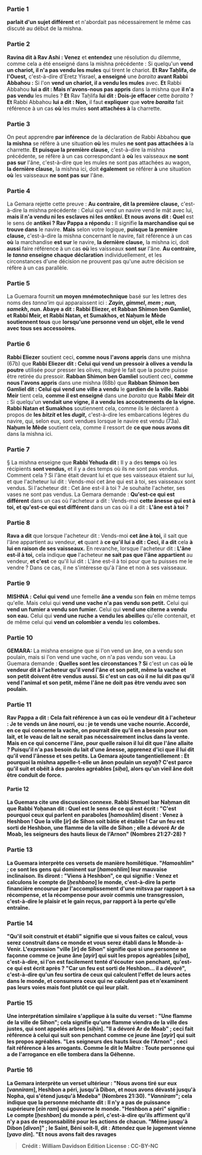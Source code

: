 
### Partie 1
<b>parlait d'un sujet différent</b> et n'abordait pas nécessairement le même cas discuté au début de la mishna.

### Partie 2
<b>Ravina dit à Rav Ashi : Venez</b> et <b>entendez</b> une résolution du dilemme, comme cela a été enseigné dans la mishna précédente : Si quelqu'un <b>vend un chariot, il n'a pas vendu les mules</b> qui tirent le chariot. <b>Et Rav Taḥlifa, de l'Ouest,</b> c'est-à-dire d'Eretz Yisrael, <b>a enseigné</b> une <i>baraita</i> <b>avant Rabbi Abbahou :</b> Si l'on <b>vend un chariot, il a vendu les mules</b> avec. <b>Et</b> Rabbi Abbahou <b>lui a dit : Mais n'avons-nous pas appris</b> dans la mishna que <b>il n'a pas vendu</b> les mules ? <b>Et</b> Rav Taḥlifa <b>lui dit : Dois-je effacer</b> cette <i>baraita</i> ? <b>Et</b> Rabbi Abbahou <b>lui a dit : Non,</b> il faut <b>expliquer</b> que <b>votre <i>baraita</i></b> fait référence à un cas <b>où</b> les mules <b>sont attachées à</b> la charrette.

### Partie 3
On peut apprendre <b>par inférence</b> de la déclaration de Rabbi Abbahou <b>que la mishna</b> se réfère à une situation <b>où</b> les mules <b>ne sont pas attachées à</b> la charrette. <b>Et puisque la première clause,</b> c'est-à-dire la mishna précédente, se réfère à un cas correspondant à <b>où</b> les vaisseaux <b>ne sont pas sur</b> l'âne, c'est-à-dire que les mules ne sont pas attachées au wagon, <b>la dernière clause,</b> la mishna ici, doit <b>également</b> se référer <b>à</b> une situation <b>où</b> les vaisseaux <b>ne sont pas sur</b> l'âne.

### Partie 4
La Gemara rejette cette preuve : <b>Au contraire, dit la première clause,</b> c'est-à-dire la mishna précédente : Celui qui vend un navire vend le mât avec lui, <b>mais il n'a vendu ni les esclaves ni les <i>antikei</i>. Et nous avons dit : Quel</b> est le sens de <b>antikei</i> ? Rav Pappa a répondu :</b> Il signifie <b>la marchandise qui se trouve dans</b> le navire. <b>Mais</b> selon votre logique, <b>puisque la première clause,</b> c'est-à-dire la mishna concernant le navire, fait référence à un cas <b>où</b> la marchandise <b>est sur</b> le navire, <b>la dernière clause,</b> la mishna ici, doit <b>aussi</b> faire référence à un cas <b>où</b> les vaisseaux <b>sont sur</b> l'âne. <b>Au contraire, le <i>tanna</i> enseigne chaque déclaration</b> individuellement, et les circonstances d'une décision ne prouvent pas qu'une autre décision se réfère à un cas parallèle.

### Partie 5
La Guemara fournit <b>un moyen mnémotechnique</b> basé sur les lettres des noms des <i>tanna'im</i> qui apparaissent ici : <b><i>Zayin</i>, <i>gimmel</i>, <i>mem</i> ; <i>nun</i>, <i>samekh</i>, <i>nun</i>. Abaye a dit : Rabbi Eliezer, et Rabban Shimon ben Gamliel, et Rabbi Meir, et Rabbi Natan, et Sumakhos, et Naḥum le Mède soutiennent tous</b> que <b>lorsqu'une personne vend un objet, elle le vend avec tous ses accessoires.</b>

### Partie 6
<b>Rabbi Eliezer</b> soutient ceci, <b>comme nous l'avons appris</b> dans une mishna (67b) que <b>Rabbi Eliezer dit : Celui qui vend un pressoir à olives a vendu la poutre</b> utilisée pour presser les olives, malgré le fait que la poutre puisse être retirée du pressoir. <b>Rabban Shimon ben Gamliel</b> soutient ceci, <b>comme nous l'avons appris</b> dans une mishna (68b) que <b>Rabban Shimon ben Gamliel dit : Celui qui vend une ville a vendu</b> le <b>gardien de la ville. Rabbi Meir</b> tient cela, <b>comme il est enseigné</b> dans une <i>baraita</i> que <b>Rabbi Meir dit :</b> Si quelqu'un <b>vendait une vigne, il a vendu les accoutrements de la vigne. Rabbi Natan et Sumakhos</b> soutiennent cela, comme ils le déclarent à propos de <b>les <i>bitzit</i> et les <i>dugit</i>,</b> c'est-à-dire les embarcations légères du navire, qui, selon eux, sont vendues lorsque le navire est vendu (73a). <b>Naḥum le Mède</b> soutient cela, comme il ressort de <b>ce que nous avons dit</b> dans la mishna ici.

### Partie 7
§ La mishna enseigne que <b>Rabbi Yehuda dit :</b> Il y a des <b>temps</b> où les récipients <b>sont vendus,</b> et il y a des temps où ils ne sont pas vendus. Comment cela ? Si l'âne était devant lui et que ses vaisseaux étaient sur lui, et que l'acheteur lui dit : Vends-moi cet âne qui est à toi, ses vaisseaux sont vendus. Si l'acheteur dit : Cet âne est-il à toi ? Je souhaite l'acheter, ses vases ne sont pas vendus. La Gemara demande : <b>Qu'est-ce qui est différent</b> dans un cas où l'acheteur a dit : Vends-moi <b>cette ânesse qui est à toi, et qu'est-ce qui est différent</b> dans un cas où il a dit : <b>L'âne est à toi ?</b>

### Partie 8
<b>Rava a dit</b> que lorsque l'acheteur dit : Vends-moi <b>cet âne à toi,</b> il sait que l'âne appartient</b> au vendeur, <b>et</b> quant à <b>ce qu'il lui a dit : Ceci, il a dit</b> cela <b>à lui en raison de ses vaisseaux.</b> En revanche, lorsque l'acheteur dit : <b>L'âne est-il à toi,</b> cela indique <b>que</b> l'acheteur <b>ne sait pas que l'âne appartient</b> au vendeur, <b>et c'est</b> ce qu'il lui dit : L'âne est-il à toi pour que tu puisses me le vendre ? </b> Dans ce cas, il ne s'intéresse qu'à l'âne et non à ses vaisseaux.

### Partie 9
<strong>MISHNA :</strong> <b>Celui qui vend</b> une femelle <b>âne a vendu</b> son <b>foin</b> en même temps qu'elle. Mais celui qui <b>vend une vache n'a pas vendu son petit.</b> Celui qui <b>vend un fumier a vendu son fumier.</b> Celui qui <b>vend une citerne a vendu son eau.</b> Celui qui <b>vend une ruche a vendu les abeilles</b> qu'elle contenait, et de même celui qui <b>vend un colombier a vendu</b> les <b>colombes.</b>

### Partie 10
<strong>GEMARA:</strong> La mishna enseigne que si l'on vend un âne, on a vendu son poulain, mais si l'on vend une vache, on n'a pas vendu son veau. La Guemara demande : <b>Quelles sont les circonstances ? Si</b> c'est un cas <b>où le vendeur <b>dit à l'acheteur</b> qu'il vend <b>l'âne et son petit, même la vache et son petit</b> doivent être vendus <b>aussi. Si</b> c'est un cas <b>où il ne lui dit pas</b> qu'il vend <b>l'animal et son petit, même l'âne</b> ne doit <b>pas</b> être vendu avec son poulain.

### Partie 11
<b>Rav Pappa a dit :</b> Cela fait référence à un cas <b>où le vendeur <b>dit à l'acheteur</b> : <b>Je te vends un âne nourri, ou :</b> je te vends <b>une vache nourrie. Accordé,</b> en ce qui concerne la <b>vache, on pourrait dire qu'il en a besoin pour son lait,</b> et le veau de lait ne serait pas nécessairement inclus dans la vente. <b>Mais</b> en ce qui concerne l'<b>âne,</b> pour <b>quelle</b> raison <b>il lui dit</b> que l'âne allaite ? Puisqu'il n'a pas besoin du lait d'une ânesse, <b>apprenez d'ici</b> que <b>il lui dit</b> qu'il vend <b>l'ânesse et ses petits.</b> La Gemara ajoute tangentiellement : <b>Et pourquoi</b> la mishna <b>appelle-t-elle</b> un ânon poulain <b>un <i>seyaḥ</i>?</b> C'est <b>parce qu'il suit</b> et obéit à des <b>paroles agréables [<i>siḥa</i>],</b> alors qu'un vieil âne doit être conduit de force.

#### Partie 12
La Guemara cite une discussion connexe. <b>Rabbi Shmuel bar Naḥman dit</b> que <b>Rabbi Yoḥanan dit : Quel</b> est le sens de ce <b>qui est écrit : "C'est pourquoi ceux qui parlent en paraboles [<i>hamoshlim</i>] disent :</b> Venez à Heshbon ! Que la ville [<i>ir</i>] de Sihon soit bâtie et établie ! Car un feu est sorti de Heshbon, une flamme de la ville de Sihon ; elle a dévoré Ar de Moab, les seigneurs des hauts lieux de l'Arnon" (Nombres 21:27-28) ?

### Partie 13
La Guemara interprète ces versets de manière homilétique. <b>"<i>Hamoshlim</i>" ; ce sont</b> les gens <b>qui dominent sur [<i>hamoshlim</i>] leur</b> mauvaise <b>inclinaison.</b> Ils diront : <b>"Viens à Heshbon"</b>, ce qui signifie : <b>Venez et calculons le compte de [<i>ḥeshbono</i>] le monde,</b> c'est-à-dire la <b>perte financière</b> encourue par l'accomplissement d'une <b>mitsva par rapport à sa récompense, et la récompense</b> pour avoir commis <b>une transgression,</b> c'est-à-dire le plaisir et le gain reçus, <b>par rapport à la perte qu'elle</b> entraîne.

### Partie 14
<b>"Qu'il soit construit et établi"</b> signifie que <b>si vous</b> faites ce calcul, <b>vous serez construit dans ce monde et vous serez établi dans le Monde-à-Venir. </b> L'expression <b>"ville [<i>ir</i>] de Sihon"</b> signifie que <b>si une personne se façonne comme ce jeune âne [<i>ayir</i>] qui suit les propos agréables [<i>siḥa</i>],</b> c'est-à-dire, si l'on est facilement tenté d'écouter son penchant, <b>qu'est-ce qui est écrit après ? "Car un feu est sorti de Heshbon...</b> il a dévoré", c'est-à-dire qu'un <b>feu sortira de</b> ceux <b>qui calculent</b> l'effet de leurs actes dans le monde, <b>et consumera ceux qui ne calculent pas</b> et n'examinent pas leurs voies mais font plutôt ce qui leur plaît.

### Partie 15
Une interprétation similaire s'applique à la suite du verset : <b>"Une flamme de la ville de Sihon";</b> cela signifie qu'une flamme viendra <b>de la ville des justes, qui sont appelés arbres [<i>siḥin</i>]. "Il a dévoré Ar de Moab" ; ceci</b> fait référence à <b>celui qui suit son penchant comme ce jeune âne [<i>ayir</i>] qui suit les propos agréables. "Les seigneurs des hauts lieux de l'Arnon" ; ceci</b> fait référence à <b>les arrogants. Comme le dit le Maître : Toute personne qui a de l'arrogance en elle tombera dans la Géhenne.</b>

### Partie 16
La Gemara interprète un verset ultérieur : "Nous avons tiré sur eux [<i>vanniram</i>], Heshbon a péri, jusqu'à Dibon, et nous avons dévasté jusqu'à Nopha, qui s'étend jusqu'à Medeba" (Nombres 21:30). <b>"<i>Vanniram</i>";</b> cela indique que la personne <b>méchante</b> <b>dit : Il n'y a pas de puissance supérieure [<i>ein ram</i>]</b> qui gouverne le monde. <b>"Heshbon a péri"</b> signifie : <b>Le compte [<i>ḥeshbon</i>] du monde a péri,</b> c'est-à-dire qu'ils affirment qu'il n'y a pas de responsabilité pour les actions de chacun. <b>"Même jusqu'à Dibon [<i>divon</i>]" ; le Saint, Béni soit-Il, dit : Attendez que le jugement vienne [<i>yavo din</i>]. "Et nous avons fait des ravages</b>

>Crédit : William Davidson Edition
>License : CC-BY-NC